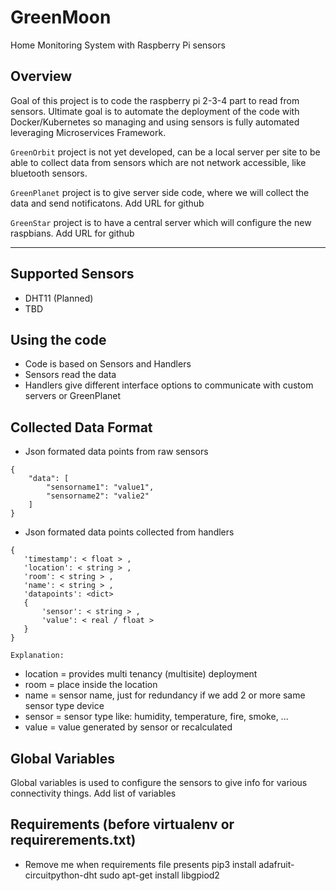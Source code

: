 # GreenMoon
Home Monitoring System with Raspberry Pi sensors

## Overview
Goal of this project is to code the raspberry pi 2-3-4 part to read from sensors.
Ultimate goal is to automate the deployment of the code with Docker/Kubernetes so managing and using
sensors is fully automated leveraging Microservices Framework.

`GreenOrbit` project is not yet developed, can be a local server per site to be able to collect data from sensors
which are not network accessible, like bluetooth sensors.

`GreenPlanet` project is to give server side code, where we will collect the data and send notificatons.
<TBD> Add URL for github

`GreenStar` project is to have a central server which will configure the new raspbians.
<TBD> Add URL for github

----------------------------------
## Supported Sensors
 - DHT11 (Planned)
 - TBD

## Using the code
 - Code is based on Sensors and Handlers
 - Sensors read the data
 - Handlers give different interface options to communicate with custom servers or GreenPlanet

## Collected Data Format
- Json formated data points from raw sensors
```
{
	"data": [
		"sensorname1": "value1",
		"sensorname2": "valie2"
	]
}
```

- Json formated data points collected from handlers
 ```
 {
 	'timestamp': < float > ,
 	'location': < string > ,
 	'room': < string > ,
    'name': < string > ,
    'datapoints': <dict> 
    {
        'sensor': < string > ,
        'value': < real / float >
    }
 }
  ```

`Explanation:`
- location = provides multi tenancy (multisite) deployment
- room = place inside the location
- name = sensor name, just for redundancy if we add 2 or more same sensor type device
- sensor = sensor type like: humidity, temperature, fire, smoke, ...
- value = value generated by sensor or recalculated

## Global Variables
Global variables is used to configure the sensors to give info for various connectivity things.
<TBD> Add list of variables

## Requirements (before virtualenv or requirerements.txt)
- Remove me when requirements file presents
pip3 install adafruit-circuitpython-dht
sudo apt-get install libgpiod2